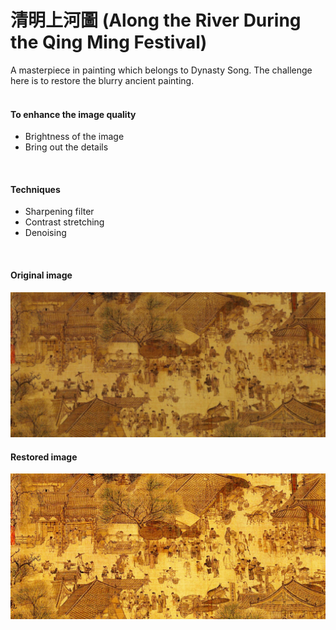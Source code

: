 # 清明上河圖 (Along the River During the Qing Ming Festival)
A masterpiece in painting which belongs to Dynasty Song. The challenge here is to restore the blurry ancient painting. <br/><br/>

#### To enhance the image quality
* Brightness of the image
* Bring out the details

<br/>

#### Techniques 
* Sharpening filter
* Contrast stretching
* Denoising

<br/>

#### Original image 
<img src="img/ancient_painting.jpg">

<br/>

#### Restored image 
<img src="img/restored_painting.png">
